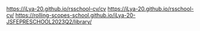https://iLya-20.github.io/rsschool-cv/cv
https://iLya-20.github.io/rsschool-cv/
https://rolling-scopes-school.github.io/iLya-20-JSFEPRESCHOOL2023Q2/library/
